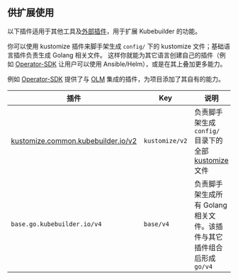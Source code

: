 ## 供扩展使用

以下插件适用于其他工具及[外部插件][external-plugins]，用于扩展 Kubebuilder 的功能。

你可以使用 kustomize 插件来脚手架生成 `config/` 下的 kustomize 文件；基础语言插件负责生成 Golang 相关文件。
这样你就能为其它语言创建自己的插件（例如 [Operator-SDK][sdk] 让用户可以使用 Ansible/Helm），或是在其上叠加更多能力。

例如 [Operator-SDK][sdk] 提供了与 [OLM][olm] 集成的插件，为项目添加了其自有的能力。

| 插件 | Key | 说明 |
|---|---|---|
| [kustomize.common.kubebuilder.io/v2][kustomize-plugin] | `kustomize/v2` | 负责脚手架生成 `config/` 目录下的全部 [kustomize][kustomize] 文件 |
| `base.go.kubebuilder.io/v4` | `base/v4` | 负责脚手架生成所有 Golang 相关文件。该插件与其它插件组合后形成 `go/v4` |

[kustomize]: https://kustomize.io/
[sdk]: https://github.com/operator-framework/operator-sdk
[olm]: https://olm.operatorframework.io/
[kustomize-plugin]: ./available/kustomize-v2.md
[external-plugins]: ./extending/external-plugins.md
